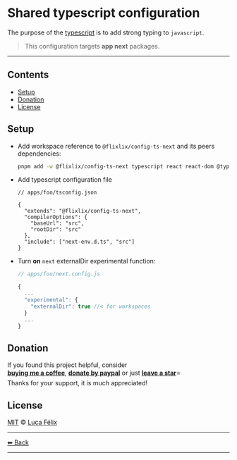 # Shared typescript configuration

The purpose of the [typescript](https://www.typescriptlang.org/) is to add strong typing to `javascript`.

> This configuration targets **app next** packages.

---

## Contents

- [Setup](#setup)
- [Donation](#donation)
- [License](#license)

## Setup

- Add workspace reference to `@flixlix/config-ts-next` and its peers dependencies:

  ```sh
  pnpm add -w @flixlix/config-ts-next typescript react react-dom @types/node @types/react @types/react-dom
  ```

- Add typescript configuration file

  ```jsonc
  // apps/foo/tsconfig.json

  {
    "extends": "@flixlix/config-ts-next",
    "compilerOptions": {
      "baseUrl": "src",
      "rootDir": "src"
    },
    "include": ["next-env.d.ts", "src"]
  }
  ```

- Turn **on** `next` externalDir experimental function:

  ```js
  // apps/foo/next.config.js

  {
    ...
    "experimental": {
      "externalDir": true //< for workspaces
    }
    ...
  }
  ```

## Donation

If you found this project helpful, consider\
[**buying me a coffee**](https://www.buymeacoffee.com/flixlix), [**donate by paypal**](https://www.paypal.me/flixlix) or just [**leave a star**](../../../..)⭐\
Thanks for your support, it is much appreciated!

## License

[MIT](LICENSE) © [Luca Félix](https://github.com/flixlix)

---

[⬅ Back](../../README.md)

---
